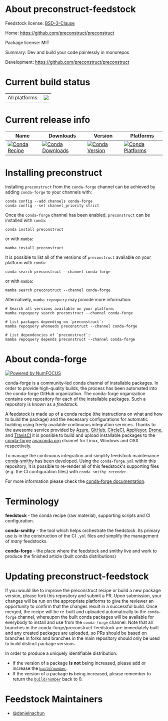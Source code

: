 About preconstruct-feedstock
============================

Feedstock license: [BSD-3-Clause](https://github.com/conda-forge/preconstruct-feedstock/blob/main/LICENSE.txt)

Home: https://github.com/preconstruct/preconstruct

Package license: MIT

Summary: Dev and build your code painlessly in monorepos

Development: https://github.com/preconstruct/preconstruct

Current build status
====================


<table><tr><td>All platforms:</td>
    <td>
      <a href="https://dev.azure.com/conda-forge/feedstock-builds/_build/latest?definitionId=25114&branchName=main">
        <img src="https://dev.azure.com/conda-forge/feedstock-builds/_apis/build/status/preconstruct-feedstock?branchName=main">
      </a>
    </td>
  </tr>
</table>

Current release info
====================

| Name | Downloads | Version | Platforms |
| --- | --- | --- | --- |
| [![Conda Recipe](https://img.shields.io/badge/recipe-preconstruct-green.svg)](https://anaconda.org/conda-forge/preconstruct) | [![Conda Downloads](https://img.shields.io/conda/dn/conda-forge/preconstruct.svg)](https://anaconda.org/conda-forge/preconstruct) | [![Conda Version](https://img.shields.io/conda/vn/conda-forge/preconstruct.svg)](https://anaconda.org/conda-forge/preconstruct) | [![Conda Platforms](https://img.shields.io/conda/pn/conda-forge/preconstruct.svg)](https://anaconda.org/conda-forge/preconstruct) |

Installing preconstruct
=======================

Installing `preconstruct` from the `conda-forge` channel can be achieved by adding `conda-forge` to your channels with:

```
conda config --add channels conda-forge
conda config --set channel_priority strict
```

Once the `conda-forge` channel has been enabled, `preconstruct` can be installed with `conda`:

```
conda install preconstruct
```

or with `mamba`:

```
mamba install preconstruct
```

It is possible to list all of the versions of `preconstruct` available on your platform with `conda`:

```
conda search preconstruct --channel conda-forge
```

or with `mamba`:

```
mamba search preconstruct --channel conda-forge
```

Alternatively, `mamba repoquery` may provide more information:

```
# Search all versions available on your platform:
mamba repoquery search preconstruct --channel conda-forge

# List packages depending on `preconstruct`:
mamba repoquery whoneeds preconstruct --channel conda-forge

# List dependencies of `preconstruct`:
mamba repoquery depends preconstruct --channel conda-forge
```


About conda-forge
=================

[![Powered by
NumFOCUS](https://img.shields.io/badge/powered%20by-NumFOCUS-orange.svg?style=flat&colorA=E1523D&colorB=007D8A)](https://numfocus.org)

conda-forge is a community-led conda channel of installable packages.
In order to provide high-quality builds, the process has been automated into the
conda-forge GitHub organization. The conda-forge organization contains one repository
for each of the installable packages. Such a repository is known as a *feedstock*.

A feedstock is made up of a conda recipe (the instructions on what and how to build
the package) and the necessary configurations for automatic building using freely
available continuous integration services. Thanks to the awesome service provided by
[Azure](https://azure.microsoft.com/en-us/services/devops/), [GitHub](https://github.com/),
[CircleCI](https://circleci.com/), [AppVeyor](https://www.appveyor.com/),
[Drone](https://cloud.drone.io/welcome), and [TravisCI](https://travis-ci.com/)
it is possible to build and upload installable packages to the
[conda-forge](https://anaconda.org/conda-forge) [anaconda.org](https://anaconda.org/)
channel for Linux, Windows and OSX respectively.

To manage the continuous integration and simplify feedstock maintenance
[conda-smithy](https://github.com/conda-forge/conda-smithy) has been developed.
Using the ``conda-forge.yml`` within this repository, it is possible to re-render all of
this feedstock's supporting files (e.g. the CI configuration files) with ``conda smithy rerender``.

For more information please check the [conda-forge documentation](https://conda-forge.org/docs/).

Terminology
===========

**feedstock** - the conda recipe (raw material), supporting scripts and CI configuration.

**conda-smithy** - the tool which helps orchestrate the feedstock.
                   Its primary use is in the construction of the CI ``.yml`` files
                   and simplify the management of *many* feedstocks.

**conda-forge** - the place where the feedstock and smithy live and work to
                  produce the finished article (built conda distributions)


Updating preconstruct-feedstock
===============================

If you would like to improve the preconstruct recipe or build a new
package version, please fork this repository and submit a PR. Upon submission,
your changes will be run on the appropriate platforms to give the reviewer an
opportunity to confirm that the changes result in a successful build. Once
merged, the recipe will be re-built and uploaded automatically to the
`conda-forge` channel, whereupon the built conda packages will be available for
everybody to install and use from the `conda-forge` channel.
Note that all branches in the conda-forge/preconstruct-feedstock are
immediately built and any created packages are uploaded, so PRs should be based
on branches in forks and branches in the main repository should only be used to
build distinct package versions.

In order to produce a uniquely identifiable distribution:
 * If the version of a package **is not** being increased, please add or increase
   the [``build/number``](https://docs.conda.io/projects/conda-build/en/latest/resources/define-metadata.html#build-number-and-string).
 * If the version of a package **is** being increased, please remember to return
   the [``build/number``](https://docs.conda.io/projects/conda-build/en/latest/resources/define-metadata.html#build-number-and-string)
   back to 0.

Feedstock Maintainers
=====================

* [@danielnachun](https://github.com/danielnachun/)

